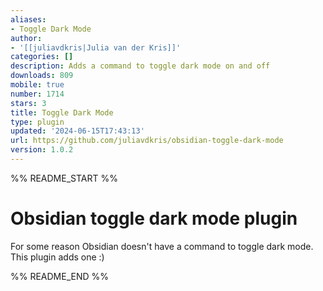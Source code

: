 ```yaml
---
aliases:
- Toggle Dark Mode
author:
- '[[juliavdkris|Julia van der Kris]]'
categories: []
description: Adds a command to toggle dark mode on and off
downloads: 809
mobile: true
number: 1714
stars: 3
title: Toggle Dark Mode
type: plugin
updated: '2024-06-15T17:43:13'
url: https://github.com/juliavdkris/obsidian-toggle-dark-mode
version: 1.0.2
---
```


%% README_START %%

# Obsidian toggle dark mode plugin

For some reason Obsidian doesn't have a command to toggle dark mode. This plugin adds one :)


%% README_END %%